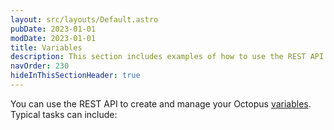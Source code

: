 ```yaml
---
layout: src/layouts/Default.astro
pubDate: 2023-01-01
modDate: 2023-01-01
title: Variables
description: This section includes examples of how to use the REST API to create and manage variables in Octopus.
navOrder: 230
hideInThisSectionHeader: true
---
```

You can use the REST API to create and manage your Octopus [variables](/docs/projects/variables/). Typical tasks can include:
